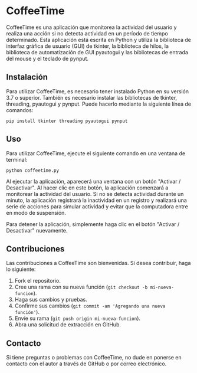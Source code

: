 # CoffeeTime

CoffeeTime es una aplicación que monitorea la actividad del usuario y realiza una acción si no detecta actividad en un período de tiempo determinado. Esta aplicación está escrita en Python y utiliza la biblioteca de interfaz gráfica de usuario (GUI) de tkinter, la biblioteca de hilos, la biblioteca de automatización de GUI pyautogui y las bibliotecas de entrada del mouse y el teclado de pynput.

## Instalación

Para utilizar CoffeeTime, es necesario tener instalado Python en su versión 3.7 o superior. También es necesario instalar las bibliotecas de tkinter, threading, pyautogui y pynput. Puede hacerlo mediante la siguiente línea de comandos:

    pip install tkinter threading pyautogui pynput 

## Uso

Para utilizar CoffeeTime, ejecute el siguiente comando en una ventana de terminal:

    python coffeetime.py

Al ejecutar la aplicación, aparecerá una ventana con un botón "Activar / Desactivar". Al hacer clic en este botón, la aplicación comenzará a monitorear la actividad del usuario. Si no se detecta actividad durante un minuto, la aplicación registrará la inactividad en un registro y realizará una serie de acciones para simular actividad y evitar que la computadora entre en modo de suspensión.

Para detener la aplicación, simplemente haga clic en el botón "Activar / Desactivar" nuevamente.

## Contribuciones

Las contribuciones a CoffeeTime son bienvenidas. Si desea contribuir, haga lo siguiente:

1.  Fork el repositorio.
2.  Cree una rama con su nueva función (`git checkout -b mi-nueva-funcion`).
3.  Haga sus cambios y pruebas.
4.  Confirme sus cambios (`git commit -am 'Agregando una nueva función'`).
5.  Envíe su rama (`git push origin mi-nueva-funcion`).
6.  Abra una solicitud de extracción en GitHub.

## Contacto

Si tiene preguntas o problemas con CoffeeTime, no dude en ponerse en contacto con el autor a través de GitHub o por correo electrónico.
